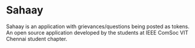 # Sahaay

Sahaay is an application with grievances/questions being posted as tokens. An open source application developed by the students at IEEE ComSoc VIT Chennai student chapter.
